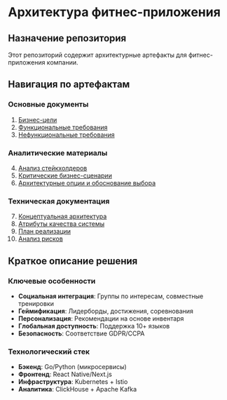 # Архитектура фитнес-приложения

## Назначение репозитория
Этот репозиторий содержит архитектурные артефакты для фитнес-приложения компании.

## Навигация по артефактам

### Основные документы
1. [Бизнес-цели](architecture/business-goals.md)
2. [Функциональные требования](architecture/functional-requirements)
3. [Нефункциональные требования](architecture/non-functional-requirements.md)

### Аналитические материалы
4. [Анализ стейкхолдеров](architecture/stakeholder-analysis.md)
5. [Критические бизнес-сценарии](architecture/critical-business-processes.md)
6. [Архитектурные опции и обоснование выбора](architecture/architectural-options.md)

### Техническая документация
7. [Концептуальная архитектура](architecture/conceptual-architecture.md)
8. [Атрибуты качества системы](architecture/quality-attributes.md)
9. [План реализации](architecture/development-plan.md)
10. [Анализ рисков](architecture/implementation-risks.md)

## Краткое описание решения

### Ключевые особенности
- **Социальная интеграция**: Группы по интересам, совместные тренировки
- **Геймификация**: Лидерборды, достижения, соревнования
- **Персонализация**: Рекомендации на основе инвентаря
- **Глобальная доступность**: Поддержка 10+ языков
- **Безопасность**: Соответствие GDPR/CCPA

### Технологический стек
- **Бэкенд**: Go/Python (микросервисы)
- **Фронтенд**: React Native/Next.js
- **Инфраструктура**: Kubernetes + Istio
- **Аналитика**: ClickHouse + Apache Kafka